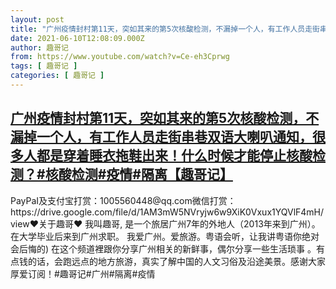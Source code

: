 ```yaml
---
layout: post
title: "广州疫情封村第11天，突如其来的第5次核酸检测，不漏掉一个人，有工作人员走街串巷双语大喇叭通知，很多人都是穿着睡衣拖鞋出来！什么时候才能停止核酸检测？#核酸检测#疫情#隔离【趣哥记】"
date: 2021-06-10T12:08:09.000Z
author: 趣哥记
from: https://www.youtube.com/watch?v=Ce-eh3Cprwg
tags: [ 趣哥记 ]
categories: [ 趣哥记 ]
---
```

<!--1623326889000-->
[广州疫情封村第11天，突如其来的第5次核酸检测，不漏掉一个人，有工作人员走街串巷双语大喇叭通知，很多人都是穿着睡衣拖鞋出来！什么时候才能停止核酸检测？#核酸检测#疫情#隔离【趣哥记】](https://www.youtube.com/watch?v=Ce-eh3Cprwg)
------

<div>
PayPaI及支付宝打赏：1005560448@qq.com微信打赏：https://drive.google.com/file/d/1AM3mW5NVryjw6w9XiK0Vxux1YQVlF4mH/view♥关于趣哥♥ 我叫趣哥, 是一个旅居广州7年的外地人（2013年来到广州）。 在大学毕业后来到广州求职。 我爱广州。爱旅游。粤语会听，让我讲粤语你绝对会后悔的) 在这个频道裡跟你分享广州相关的新鲜事，偶尔分享一些生活琐事 。有点钱的话，会跑远点的地方旅游，真实了解中国的人文习俗及沿途美景。感谢大家厚爱订阅！#趣哥记#广州#隔离#疫情
</div>
